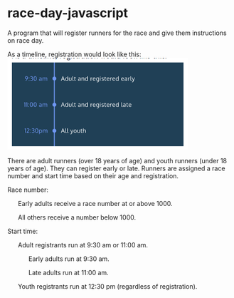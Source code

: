 # race-day-javascript
A program that will register runners for the race and give them instructions on race day.

As a timeline, registration would look like this:
<br>
![loading...](race-day-timeline.PNG)

There are adult runners (over 18 years of age) and youth runners (under 18 years of age). They can register early or late. Runners are assigned a race number and start time based on their age and registration.

Race number:

<ul>Early adults receive a race number at or above 1000.</ul>
<ul>All others receive a number below 1000.</ul>

  
Start time:

<ul>Adult registrants run at 9:30 am or 11:00 am.
<ul>Early adults run at 9:30 am.</ul>
<ul>Late adults run at 11:00 am.</ul>
</ul>

<ul>Youth registrants run at 12:30 pm (regardless of registration).</ul>
